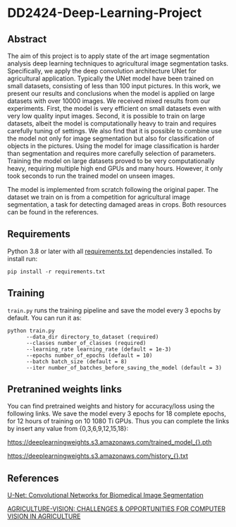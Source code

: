 # DD2424-Deep-Learning-Project

## Abstract
The aim of this project is to apply state of the art image segmentation analysis deep learning techniques to agricultural image segmentation tasks. Specifically, we apply the deep convolution architecture UNet for agricultural application. Typically the UNet model have been trained on small datasets, consisting of less than 100 input pictures. In this work, we present our results and conclusions when the model is applied on large datasets with over 10000 images. We received  mixed results from our experiments. First, the model is very efficient on small datasets even with very low quality input images. Second, it is possible to train on large datasets, albeit the model is computationally heavy to train and requires carefully tuning of settings. We also find that it is possible to combine use the model not only for image segmentation but also for classification of objects in the pictures. Using the model for image classification is harder than segmentation and requires more carefully selection of parameters. Training the model on large datasets proved to be very computationally heavy, requiring multiple high end GPUs and many hours. However, it only took seconds to run the trained model on unseen images.

The model is implemented from scratch following the original paper. The dataset we train on is from a competition for agricultural image segmentation, a task for detecting damaged areas in crops. Both resources can be found in the references.


## Requirements
Python 3.8 or later with all [requirements.txt](https://github.com/alishibli97/KTH-Deep-Learning-Project/blob/main/requirements.txt) dependencies installed. To install run:

`pip install -r requirements.txt`


## Training
`train.py` runs the training pipeline and save the model every 3 epochs by default. You can run it as:
```
python train.py 
      --data_dir directory_to_dataset (required)
      --classes number_of_classes (required)
      --learning_rate learning_rate (default = 1e-3)
      --epochs number_of_epochs (default = 10)
      --batch batch_size (default = 8)
      --iter number_of_batches_before_saving_the_model (default = 3)
```


## Pretranined weights links

You can find pretrained weights and history for accuracy/loss using the following links. We save the model every 3 epochs for 18 complete epochs, for 12 hours of training on 10 1080 Ti GPUs. Thus you can complete the links by insert any value from {0,3,6,9,12,15,18}:

https://deeplearningweights.s3.amazonaws.com/trained_model_{}.pth

https://deeplearningweights.s3.amazonaws.com/history_{}.txt


## References
[U-Net: Convolutional Networks for Biomedical Image Segmentation](https://arxiv.org/abs/1505.04597)

[AGRICULTURE-VISION: CHALLENGES & OPPORTUNITIES FOR COMPUTER VISION IN AGRICULTURE](https://www.agriculture-vision.com/agriculture-vision-2021)
